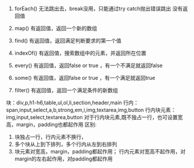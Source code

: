 1. forEach() 
    无法跳出去，break没用，只能通过try catch抛出错误跳出
    没有返回值
2. map()
    有返回值，返回一个新的数组
   
3. find()
   有返回值，返回满足判断要求的第一个值
4. indexOf()
   有返回值，搜索数组中的元素，并返回所在位置
5. every()
   有返回值，返回false or true ，有一个不满足就返回false
6. some()
   有返回值，返回false or true ，有一个满足就返回true
7. filter()
    有返回值，返回一个满足条件的新数组
   
块：div,p,h1-h6,table,ul,ol,li,section,header,main
行内：span,input,select,a,b,strong,em,i,img,textarea,img,button
行内块元素：img,input,select,textarea,button
对于行内块元素,既不独占一行，也可设置宽高，margin，padding也都起作用
区别:
1. 块独占一行，行内元素不换行，
2. 多个块从上到下排列，多个行内从左到右排列
3. 块元素对宽高，margin，padding都起作用；
   行内元素对宽高不起作用，对margin的左右起作用，对padding都起作用
